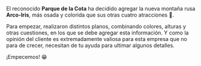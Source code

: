 El reconocido **Parque de la Cota** ha decidido agregar la nueva montaña rusa **Arco-Iris**, más osada y colorida que sus otras cuatro atracciones :roller_coaster:.

Para empezar, realizaron distintos planos, combinando colores, alturas y otras cuestiones, en los que se debe agregar esta información. Y como la opinión del cliente es extremadamente valiosa para esta empresa que no para de crecer, necesitan de tu ayuda para ultimar algunos detalles. 

¡Empecemos! :grin: